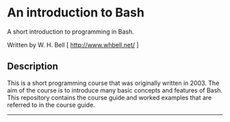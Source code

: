 An introduction to Bash
=======================

A short introduction to programming in Bash.

Written by W. H. Bell [ http://www.whbell.net/ ]

Description
-----------

This is a short programming course that was originally written in 2003.  The aim of the course is to 
introduce many basic concepts and features of Bash.  This repository contains the course guide and worked 
examples that are referred to in the course guide.

------------------------------------------------------

